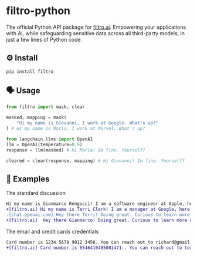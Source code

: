 # filtro-python

The official Python API package for [filtro.ai](https://www.filtro.ai/). Empowering your applications with AI, while safeguarding sensitive data across all third-party models, in just a few lines of Python code. 

## ⚙️ Install

```bash
pip install filtro
```

## 🗣️ Usage

```py
from filtro import mask, clear

masked, mapping = mask(
    "Hi my name is Giovanni, I work at Google. What's up?"
) # Hi my name is Maria, I work at Marvel. What's up?

from langchain.llms import OpenAI
llm = OpenAI(temperature=0.9)
response = llm(masked) # Hi Maria! Im fine. Yourself?

cleared = clear(response, mapping) # Hi Giovanni! Im fine. Yourself?
```

## 🥽 Examples
The standard discussion
```diff
Hi my name is Gianmarco Rengucci! I am a software engineer at Apple, here in Milan. Whats up?
+[filtro.ai] Hi my name is Terri Clark! I am a manager at Google, here in Singapore. Whats up?
-[chat.openai.com] Hey there Terri! Doing great. Curious to learn more about Google. Tell me more!
+[filtro.ai]  Hey there Gianmarco! Doing great. Curious to learn more about Apple. Tell me more!
```

The email and credit cards credentials
```diff
Card number is 1234 5678 9012 3456. You can reach out to richard@gmail.com for questions 🤗 
+[filtro.ai] Card number is 6546410405081471.. You can reach out to teresabrooks@example.org for questions 🍖
```
